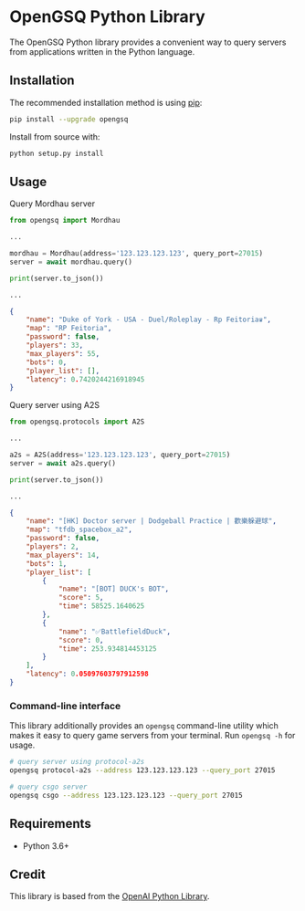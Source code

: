 # OpenGSQ Python Library

The OpenGSQ Python library provides a convenient way to query servers
from applications written in the Python language.

## Installation

The recommended installation method is using [pip](http://pip-installer.org/):

```sh
pip install --upgrade opengsq
```

Install from source with:

```sh
python setup.py install
```

## Usage

Query Mordhau server

```py
from opengsq import Mordhau

...

mordhau = Mordhau(address='123.123.123.123', query_port=27015)
server = await mordhau.query()

print(server.to_json())

...
```
  
```json
{
    "name": "Duke of York - USA - Duel/Roleplay - Rp Feitoria♛",
    "map": "RP Feitoria",
    "password": false,
    "players": 33,
    "max_players": 55,
    "bots": 0,
    "player_list": [],
    "latency": 0.7420244216918945
}
```

Query server using A2S

```py
from opengsq.protocols import A2S

...

a2s = A2S(address='123.123.123.123', query_port=27015)
server = await a2s.query()

print(server.to_json())

...
```

```json
{
    "name": "[HK] Doctor server | Dodgeball Practice | 歡樂躲避球",
    "map": "tfdb_spacebox_a2",
    "password": false,
    "players": 2,
    "max_players": 14,
    "bots": 1,
    "player_list": [
        {
            "name": "[BOT] DUCK's BOT",
            "score": 5,
            "time": 58525.1640625
        },
        {
            "name": "✅BattlefieldDuck",
            "score": 0,
            "time": 253.934814453125
        }
    ],
    "latency": 0.05097603797912598
}
```

### Command-line interface

This library additionally provides an `opengsq` command-line utility
which makes it easy to query game servers from your terminal. Run
`opengsq -h` for usage.

```sh
# query server using protocol-a2s
opengsq protocol-a2s --address 123.123.123.123 --query_port 27015

# query csgo server
opengsq csgo --address 123.123.123.123 --query_port 27015
```

## Requirements

-   Python 3.6+

## Credit

This library is based from the [OpenAI Python Library](https://github.com/openai/openai-python).

